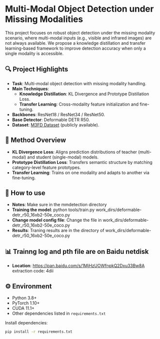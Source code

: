 # Multi-Modal Object Detection under Missing Modalities

This project focuses on robust object detection under the missing modality scenario, where multi-modal inputs (e.g., visible and infrared images) are not always available. We propose a knowledge distillation and transfer learning-based framework to improve detection accuracy when only a single modality is accessible.

## 🔍 Project Highlights

- **Task**: Multi-modal object detection with missing modality handling.
- **Main Techniques**:
  - **Knowledge Distillation**: KL Divergence and Prototype Distillation Loss.
  - **Transfer Learning**: Cross-modality feature initialization and fine-tuning.
- **Backbones**: ResNet18 / ResNet34 / ResNet50.
- **Base Detector**: Deformable DETR R50.
- **Dataset**: [M3FD Dataset](https://github.com/JinyuanLiu-CV/TarDAL) (publicly available).

## 🧠 Method Overview

- **KL Divergence Loss**: Aligns prediction distributions of teacher (multi-modal) and student (single-modal) models.
- **Prototype Distillation Loss**: Transfers semantic structure by matching category-level feature prototypes.
- **Transfer Learning**: Trains on one modality and adapts to another via fine-tuning.

## 🚀  How to use
- **Notes**: Make sure in the mmdetection directory 
- **Training the model**: python tools/train.py work_dirs/deformable-detr_r50_16xb2-50e_coco.py
- **Change model config file**: Change the file in work_dirs/deformable-detr_r50_16xb2-50e_coco.py
- **Results**: Traning results are in the directory of work_dirs/deformable-detr_r50_16xb2-50e_coco.py

## 📊 Trainng log and pth file are on Baidu netdisk
- **Location**: https://pan.baidu.com/s/1MjHzUOWfnpkQ2Dxu33Bw8A extraction code: 4dii

## ⚙️ Environment

- Python 3.8+
- PyTorch 1.10+
- CUDA 11.1+
- Other dependencies listed in `requirements.txt`

Install dependencies:
```bash
pip install -r requirements.txt
